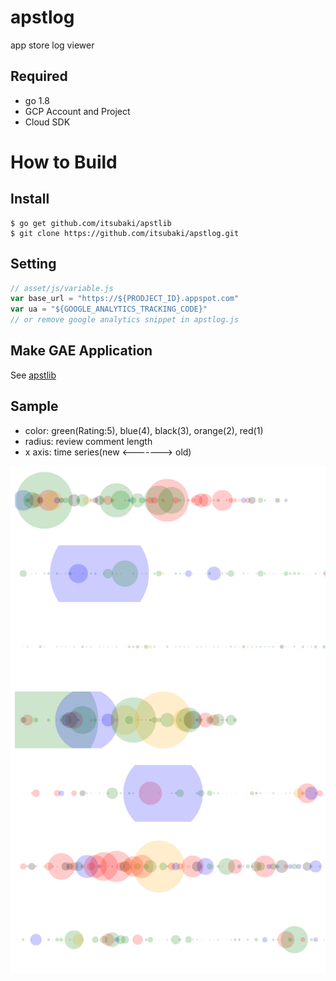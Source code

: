 # apstlog
app store log viewer

## Required

- go 1.8
- GCP Account and Project
- Cloud SDK

# How to Build

## Install

```console
$ go get github.com/itsubaki/apstlib
$ git clone https://github.com/itsubaki/apstlog.git
```

## Setting

```javascript
// asset/js/variable.js
var base_url = "https://${PRODJECT_ID}.appspot.com"
var ua = "${GOOGLE_ANALYTICS_TRACKING_CODE}"
// or remove google analytics snippet in apstlog.js
```

## Make GAE Application

See [apstlib](https://github.com/itsubaki/apstlib.git)

## Sample

 - color: green(Rating:5), blue(4), black(3), orange(2), red(1)
 - radius: review comment length
 - x axis: time series(new <-------> old)


![](./sample.png)
